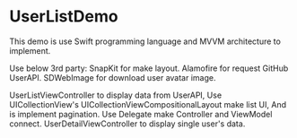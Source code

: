 # UserListDemo

This demo is use Swift programming language and MVVM architecture to implement.

Use below 3rd party:
SnapKit for make layout.
Alamofire for request GitHub UserAPI.
SDWebImage for download user avatar image.

UserListViewController to display data from UserAPI, Use UICollectionView's UICollectionViewCompositionalLayout make list UI, And is implement pagination.
Use Delegate make Controller and ViewModel connect.
UserDetailViewController to display single user's data.

